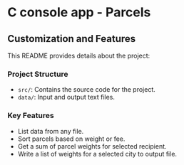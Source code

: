 # C console app - Parcels

## Customization and Features

This README provides details about the project:

### Project Structure

- `src/`: Contains the source code for the project.
- `data/`: Input and output text files.

### Key Features

- List data from any file.
- Sort parcels based on weight or fee.
- Get a sum of parcel weights for selected recipient.
- Write a list of weights for a selected city to output file.